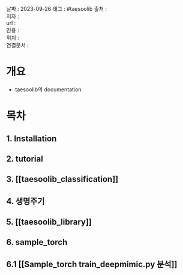 
날짜 : 2023-09-26
태그 :   #taesoolib
출처 :   
저자 :   
url :   
인용 :   
위치 :  
연결문서 :   


# 개요

- taesoolib의 documentation 

# 목차

## 1. Installation

## 2. tutorial

## 3. [[taesoolib_classification]]

## 4. 생명주기

## 5. [[taesoolib_library]]

## 6. sample_torch
## 6.1 [[Sample_torch train_deepmimic.py 분석]]


